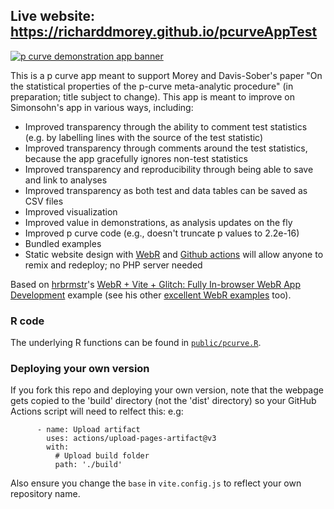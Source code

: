 ## Live website: https://richarddmorey.github.io/pcurveAppTest

[![p curve demonstration app banner](https://richarddmorey.github.io/pcurveAppTest/og_image.png)](https://richarddmorey.github.io/pcurveAppTest)

This is a p curve app meant to support Morey and Davis-Sober's paper "On the statistical properties of the p-curve meta-analytic procedure" (in preparation; title subject to change). This app is meant to improve on Simonsohn's app in various ways, including:

* Improved transparency through the ability to comment test statistics (e.g. by labelling lines with the source of the test statistic)
* Improved transparency through comments around the test statistics, because the app gracefully ignores non-test statistics
* Improved transparency and reproducibility through being able to save and link to analyses
* Improved transparency as both test and data tables can be saved as CSV files
* Improved visualization
* Improved value in demonstrations, as analysis updates on the fly
* Improved p curve code (e.g., doesn't truncate p values to 2.2e-16)
* Bundled examples
* Static website design with [WebR](https://docs.r-wasm.org/webr/latest/) and [Github actions](https://vitejs.dev/guide/static-deploy#github-pages) will allow anyone to remix and redeploy; no PHP server needed

Based on [hrbrmstr](https://rud.is/)'s [WebR + Vite + Glitch: Fully In-browser WebR App Development](https://vite-webr-glitch.glitch.me/) example (see his other [excellent WebR examples](https://rud.is/webr-experiments/) too).

### R code

The underlying R functions can be found in [`public/pcurve.R`](https://github.com/richarddmorey/pcurveAppTest/blob/main/public/pcurve.R).

### Deploying your own version

If you fork this repo and deploying your own version, note that the webpage gets copied to the 'build' directory (not the 'dist' directory) so your GitHub Actions script will need to relfect this: e.g:

```
      - name: Upload artifact
        uses: actions/upload-pages-artifact@v3
        with:
          # Upload build folder
          path: './build'
```
Also ensure you change the `base` in `vite.config.js` to reflect your own repository name.
